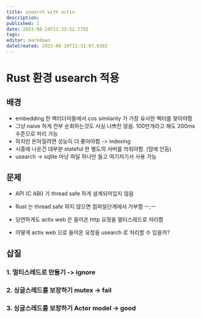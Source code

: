 ```yaml
---
title: usearch with actix
description: 
published: 1
date: 2023-08-29T11:33:52.779Z
tags: 
editor: markdown
dateCreated: 2023-08-29T11:31:07.630Z
---
```


# Rust 환경 usearch 적용

## 배경

- embedding 한 벡터더미들에서 cos similarity 가 가장 유사한 벡터를 찾아야함
- 그냥 naive 하게 전부 순회하는것도 사실 나쁘진 않음. 100만개라고 해도 200ms 수준으로 처리 가능
- 하지만 돈아낄려면 성능이 더 좋아야함 -> indexing
- 시중에 나온건 대부분 stateful 한 별도의 서버를 띄워야함. (맘에 안듬)
- usearch -> sqlite 마냥 파일 하나만 들고 여기저기서 사용 가능

## 문제

- API (C ABI) 가 thread safe 하게 설계되어있지 않음
- Rust 는 thread safe 하지 않으면 컴파일단계에서 거부함 ㅡ,ㅡ
- 당연하게도 actix web 은 들어온 http 요청을 멀티스레드로 처리함

- 어떻게 actix web 으로 들어온 요청을 usearch 로 처리할 수 있을까?

## 삽질

### 1. 멀티스레드로 만들기 -> ignore

### 2. 싱글스레드를 보장하기 mutex -> fail

### 3. 싱글스레드를 보장하기 Actor model -> good


